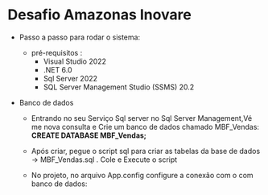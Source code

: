 # Desafio Amazonas Inovare

* Passo a passo para rodar o sistema:

  * pré-requisitos :
    - Visual Studio 2022
    - .NET 6.0
    - Sql Server 2022
    - SQL Server Management Studio (SSMS) 20.2

* Banco de dados
  - Entrando no seu Serviço Sql server no Sql Server Management,Vé me nova consulta e Crie um banco de dados chamado MBF_Vendas: **CREATE DATABASE MBF_Vendas;**
  - Após criar, pegue o script sql para criar as tabelas da base de dados -> MBF_Vendas.sql . Cole e Execute o script
  - No projeto, no arquivo App.config configure a conexão com o com banco de dados:

    <?xml version="1.0" encoding="utf-8" ?>
     <configuration>
     	<connectionStrings>
     		<add name="connstring" connectionString="Server=10.58.64.215,1433;Database=MBF_Vendas;User Id=sa;Password=Bondade07!;TrustServerCertificate=True;"/>
     	</connectionStrings>
     </configuration> 
